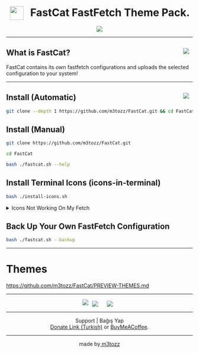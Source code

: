 # <img src="https://github.com/user-attachments/assets/5e50d491-f22a-46a5-b6ac-135751340da4" hspace="10" width="37"  align="left"/><p><center>FastCat FastFetch Theme Pack.</center>

<p align="center"><img src="https://github.com/user-attachments/assets/dc23c42b-a195-4519-9b5d-edf330e6bbfd"></p>


--------------------------------------------------------------------------


<img src="https://img.shields.io/badge/Version-1.0-black.svg?" hspace="10"  align="right" /></a>What is FastCat?
 --
FastCat contains its own fastfetch configurations and uploads the selected configuration to your system!

--------------------------------------------------------------------------

<a href="https://www.instagram.com/textzuhree/"><img src="https://img.shields.io/badge/textzuhree-black?&logo=instagram&logoColor=purple" hspace="10"  align="right" /></a>Install (Automatic)
--
```bash
git clone --depth 1 https://github.com/m3tozz/FastCat.git && cd FastCat && bash ./fastcat.sh --shell
```

Install (Manual)
--
```bash
git clone https://github.com/m3tozz/FastCat.git 
```
```bash
cd FastCat
```
```bash
bash ./fastcat.sh --help
```

Install Terminal Icons (icons-in-terminal)
--

```bash
bash ./install-icons.sh
```
<details><summary>Icons Not Working On My Fetch</summary><br>
<details>
<summary>Arch Linux</summary>
Use This Command: <code> git clone https://aur.archlinux.org/ttf-meslo-nerd-font-powerlevel10k.git && cd ttf-meslo-nerd-font-powerlevel10k && makepkg -si && cd .. </code>
</details>
<details>
<summary>Ubuntu/Debian</summary>
Use This Command: <code> sudo apt install fonts-font-awesome </code>
</details>
<details>
<summary>OpenSUSE</summary>
Install This Package:<a href="https://software.opensuse.org/package/symbols-only-nerd-fonts"> https://software.opensuse.org/package/symbols-only-nerd-fonts</a>
</details>
<details>
<summary>Fedora</summary>
Use This Command: <code> sudo dnf install google-noto-sans-fonts && sudo dnf install google-noto-sans-mono-fonts </code>
</details>
</details>

Back Up Your Own FastFetch Configuration
--

```bash
bash ./fastcat.sh --backup
```

--------------------------------------------------------------------------

# Themes

<a href="https://github.com/m3tozz/FastCat/blob/main/PREVIEW-THEMES.md">
https://github.com/m3tozz/FastCat/PREVIEW-THEMES.md</a>

--------------------------------------------------------------------------


<p align="center"><img src="https://github.com/user-attachments/assets/85ff5f33-d9b6-4074-bdda-24137815ba66"><img 
<a href="https://discord.gg/sQwYCZer95"><img src="https://img.shields.io/badge/Join The Community Discord Server-black?&logo=discord" hspace="10"  align="center" /></a>
<a href="https://matrix.to/#/#neocat-channels:matrix.org"><img src="https://img.shields.io/badge/Join The Community Matrix Server-black?&logo=matrix" hspace="10"  align="center" /></a></p>

 
--------------------------------------------------------------------------
<p align="center">Support | Bağış Yap<br>
<a href="https://kreosus.com/m3tozzch4rm">Donate Link (Turkish)</a> or <align="right"><a href="https://www.buymeacoffee.com/m3tozz">BuyMeACoffee</a>.</p>

--------------------------------------------------------------------------
<p align="center">made by<a href="https://m3tozz.github.io/"> m3tozz</a></p>
